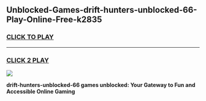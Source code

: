 
## Unblocked-Games-drift-hunters-unblocked-66-Play-Online-Free-k2835
<h3>
<a href="https://premium76.site?title=drift-hunters-unblocked-66&ref=26A">CLICK TO PLAY</a></h3>
<hr>

<h3>
<a href="https://premium76.site?title=drift-hunters-unblocked-66&ref=26A">CLICK 2 PLAY</a>
  
</h3>

<a href="https://premium76.site?title=drift-hunters-unblocked-66&ref=26A"><img src="https://clearcache.store/games.png"></a>


**drift-hunters-unblocked-66 games unblocked: Your Gateway to Fun and Accessible Online Gaming**
